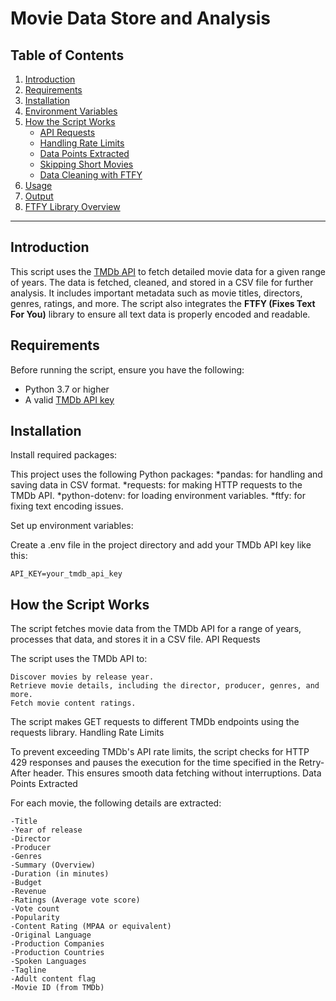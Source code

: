 # Movie Data Store and Analysis

## Table of Contents
1. [Introduction](#introduction)
2. [Requirements](#requirements)
3. [Installation](#installation)
4. [Environment Variables](#environment-variables)
5. [How the Script Works](#how-the-script-works)
    - [API Requests](#api-requests)
    - [Handling Rate Limits](#handling-rate-limits)
    - [Data Points Extracted](#data-points-extracted)
    - [Skipping Short Movies](#skipping-short-movies)
    - [Data Cleaning with FTFY](#data-cleaning-with-ftfy)
6. [Usage](#usage)
7. [Output](#output)
8. [FTFY Library Overview](#ftfy-library-overview)

---

## Introduction

This script uses the [TMDb API](https://www.themoviedb.org/documentation/api) to fetch detailed movie data for a given range of years. The data is fetched, cleaned, and stored in a CSV file for further analysis. It includes important metadata such as movie titles, directors, genres, ratings, and more. The script also integrates the **FTFY (Fixes Text For You)** library to ensure all text data is properly encoded and readable.

## Requirements

Before running the script, ensure you have the following:
- Python 3.7 or higher
- A valid [TMDb API key](https://www.themoviedb.org/settings/api)

## Installation

Install required packages:

This project uses the following Python packages:
*pandas: for handling and saving data in CSV format.
*requests: for making HTTP requests to the TMDb API.
*python-dotenv: for loading environment variables.
*ftfy: for fixing text encoding issues.

Set up environment variables:

Create a .env file in the project directory and add your TMDb API key like this:

```API_KEY=your_tmdb_api_key```

## How the Script Works

The script fetches movie data from the TMDb API for a range of years, processes that data, and stores it in a CSV file.
API Requests

The script uses the TMDb API to:

    Discover movies by release year.
    Retrieve movie details, including the director, producer, genres, and more.
    Fetch movie content ratings.

The script makes GET requests to different TMDb endpoints using the requests library.
Handling Rate Limits

To prevent exceeding TMDb's API rate limits, the script checks for HTTP 429 responses and pauses the execution for the time specified in the Retry-After header. This ensures smooth data fetching without interruptions.
Data Points Extracted

For each movie, the following details are extracted:

    -Title
    -Year of release
    -Director
    -Producer
    -Genres
    -Summary (Overview)
    -Duration (in minutes)
    -Budget
    -Revenue
    -Ratings (Average vote score)
    -Vote count
    -Popularity
    -Content Rating (MPAA or equivalent)
    -Original Language
    -Production Companies
    -Production Countries
    -Spoken Languages
    -Tagline
    -Adult content flag
    -Movie ID (from TMDb)